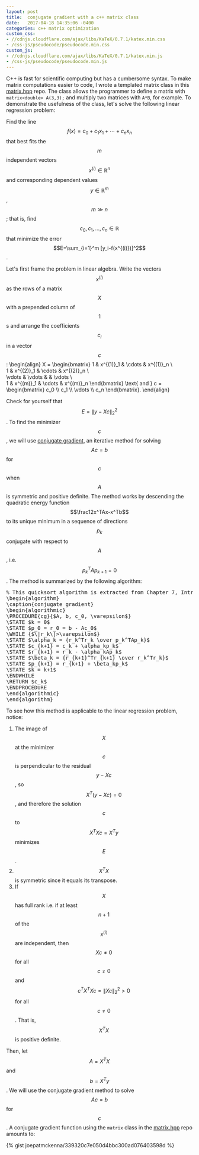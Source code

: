 ```yaml
---
layout: post
title:  conjugate gradient with a c++ matrix class
date:   2017-04-18 14:35:06 -0400
categories: c++ matrix optimization
custom_css:
- //cdnjs.cloudflare.com/ajax/libs/KaTeX/0.7.1/katex.min.css
- /css-js/pseudocode/pseudocode.min.css
custom_js:
- //cdnjs.cloudflare.com/ajax/libs/KaTeX/0.7.1/katex.min.js
- /css-js/pseudocode/pseudocode.min.js
---
```


C++ is fast for scientific computing but has a cumbersome syntax. To make matrix computations easier to code, I wrote a templated matrix class in this [matrix.hpp](https://www.github.com./joepatmckenna/matrix.hpp) repo. The class allows the programmer to define a matrix with `matrix<double> A(3,3);` and multiply two matrices with `A*B`, for example. To demonstrate the usefulness of the class, let's solve the following linear regression problem:

Find the line $$f(x)=c_0+c_1x_1+\cdots+c_nx_n$$ that best fits the $$m$$ independent vectors $$x^{(i)}\in\mathbb{R}^n$$ and corresponding dependent values $$y\in\mathbb{R}^m$$, $$m\gg n$$; that is, find $$c_0,c_1,\ldots,c_n\in\mathbb{R}$$ that minimize the error $$E=\sum_{i=1}^m [y_i-f(x^{(i)})]^2$$.

Let's first frame the problem in linear algebra. Write the vectors $$x^{(i)}$$ as the rows of a matrix $$X$$ with a prepended column of $$1$$s and arrange the coefficients $$c_i$$ in a vector $$c$$:
\begin{align}
X = \begin{bmatrix}
1 & x^{(1)}_1 & \cdots & x^{(1)}_n \\\
1 & x^{(2)}_1 & \cdots & x^{(2)}_n \\\
\vdots & \vdots &  & \vdots \\\
1 & x^{(m)}_1 & \cdots & x^{(m)}_n
\end{bmatrix} \text{ and }
c = \begin{bmatrix}
c_0 \\\ c_1 \\\ \vdots \\\ c_n
\end{bmatrix}.
\end{align}

Check for yourself that $$E=\|y-Xc\|_2^2$$. To find the minimizer $$c$$, we will use [conjugate gradient](https://en.wikipedia.org/wiki/Conjugate_gradient_method), an iterative method for solving $$Ac=b$$ for $$c$$ when $$A$$ is symmetric and positive definite. The method works by descending the quadratic energy function $$\frac12x^TAx-x^Tb$$ to its unique minimum in a sequence of directions $$p_k$$ conjugate with respect to $$A$$, i.e. $$p_k^TAp_{k+1}=0$$. The method is summarized by the following algorithm:

<pre class="pseudocode">
% This quicksort algorithm is extracted from Chapter 7, Introduction to Algorithms (3rd edition)
\begin{algorithm}
\caption{conjugate gradient}
\begin{algorithmic}
\PROCEDURE{cg}{$A, b, c_0, \varepsilon$}
\STATE $k = 0$
\STATE $p_0 = r_0 = b - Ac_0$
\WHILE {$\|r_k\|>\varepsilon$}
\STATE $\alpha_k = {r_k^Tr_k \over p_k^TAp_k}$
\STATE $c_{k+1} = c_k + \alpha_kp_k$
\STATE $r_{k+1} = r_k - \alpha_kAp_k$
\STATE $\beta_k = {r_{k+1}^Tr_{k+1} \over r_k^Tr_k}$
\STATE $p_{k+1} = r_{k+1} + \beta_kp_k$
\STATE $k = k+1$
\ENDWHILE
\RETURN $c_k$
\ENDPROCEDURE
\end{algorithmic}
\end{algorithm}
</pre>


To see how this method is applicable to the linear regression problem, notice:

1. The image of $$X$$ at the minimizer $$c$$ is perpendicular to the residual $$y-Xc$$, so $$X^T(y-Xc)=0$$, and therefore the solution $$c$$ to $$X^TXc=X^Ty$$ minimizes $$E$$.
2. $$X^TX$$ is symmetric since it equals its transpose.
3. If $$X$$ has full rank i.e. if at least $$n+1$$ of the $$x^{(i)}$$ are independent, then $$Xc\neq0$$ for all $$c\neq0$$ and $$c^TX^TXc=\|Xc\|_2^2>0$$ for all $$c\neq0$$. That is, $$X^TX$$ is positive definite.

Then, let $$A=X^TX$$ and $$b=X^Ty$$. We will use the conjugate gradient method to solve $$Ac=b$$ for $$c$$. A conjugate gradient function using the `matrix` class in the [matrix.hpp](https://www.github.com./joepatmckenna/matrix.hpp) repo amounts to:

{% gist joepatmckenna/339320c7e050d4bbc300ad076403598d %}
    
